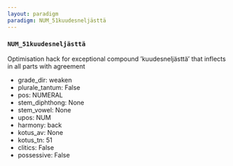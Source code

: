 ```yaml
---
layout: paradigm
paradigm: NUM_51kuudesneljästtä
---
```

### ` NUM_51kuudesneljästtä `

Optimisation hack for exceptional compound ’kuudesneljästtä’ that inflects in all parts with agreement
* grade_dir: weaken
* plurale_tantum: False
* pos: NUMERAL
* stem_diphthong: None
* stem_vowel: None
* upos: NUM
* harmony: back
* kotus_av: None
* kotus_tn: 51
* clitics: False
* possessive: False
